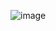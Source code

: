 ![image](https://user-images.githubusercontent.com/128831586/231492929-5e3e7c60-f499-4ce4-8ed5-0793d44958cc.png)

